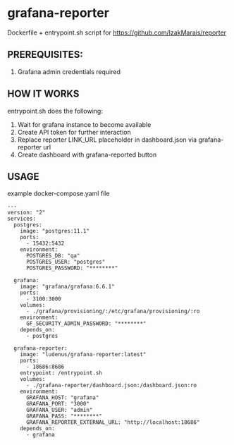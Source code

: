 # grafana-reporter
Dockerfile + entrypoint.sh script for https://github.com/IzakMarais/reporter

## PREREQUISITES:

1. Grafana admin credentials required

## HOW IT WORKS

entrypoint.sh does the following:

1. Wait for grafana instance to become available
2. Create API token for further interaction
3. Replace reporter LINK_URL placeholder in dashboard.json via grafana-reporter url
4. Create dashboard with grafana-reported button

## USAGE

example docker-compose.yaml file

```
---
version: "2"
services:
  postgres:
    image: "postgres:11.1"
    ports:
      - 15432:5432
    environment:
      POSTGRES_DB: "qa"
      POSTGRES_USER: "postgres"
      POSTGRES_PASSWORD: "********"

  grafana:
    image: "grafana/grafana:6.6.1"
    ports:
      - 3100:3000
    volumes:
      - ./grafana/provisioning/:/etc/grafana/provisioning/:ro
    environment:
      GF_SECURITY_ADMIN_PASSWORD: "********"
    depends_on:
      - postgres

  grafana-reporter:
    image: "ludenus/grafana-reporter:latest"
    ports:
      - 18686:8686
    entrypoint: /entrypoint.sh
    volumes:
      - ./grafana-reporter/dashboard.json:/dashboard.json:ro
    environment:
      GRAFANA_HOST: "grafana"
      GRAFANA_PORT: "3000"
      GRAFANA_USER: "admin"
      GRAFANA_PASS: "********"
      GRAFANA_REPORTER_EXTERNAL_URL: "http://localhost:18686"
    depends_on:
      - grafana
```




